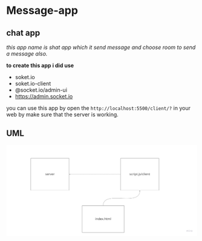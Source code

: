 # Message-app

## chat app

*this app name is shat app which it send message and choose room to send a message also.*

**to create this app i did use**
+ soket.io
+ soket.io-client
+ @socket.io/admin-ui
+ https://admin.socket.io

you can use this app by open the `http://localhost:5500/client/?` in your web by make sure that the server is working.

## UML
![UML](./img/uml.jpg)
